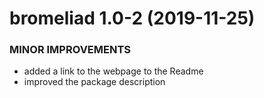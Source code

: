 bromeliad 1.0-2 (2019-11-25)
=========================

### MINOR IMPROVEMENTS
  * added a link to the webpage to the Readme 
  * improved the package description

